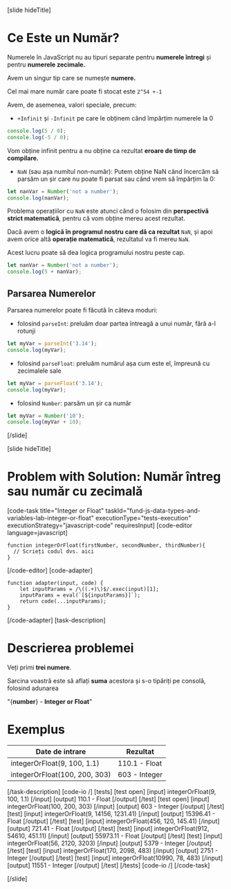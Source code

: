 [slide hideTitle]

# Ce Este un Număr?

Numerele în JavaScript nu au tipuri separate pentru **numerele întregi** și pentru **numerele zecimale.**

Avem un singur tip care se numește **numere.**

Cel mai mare număr care poate fi stocat este `2^54 +-1`

Avem, de asemenea, valori speciale, precum:

- `+Infinit` și `-Infinit` pe care le obținem când împărțim numerele la 0

``` js live
console.log(5 / 0);
console.log(-5 / 0);
```

Vom obține infinit pentru a nu obține ca rezultat **eroare de timp de compilare.**

- `NaN` (sau așa numitul non-număr):  Putem obține NaN când încercăm să parsăm un șir care nu poate fi parsat sau când vrem să împărțim la 0:

``` js live
let nanVar = Number('not a number');
console.log(nanVar);
```

Problema operațiilor cu `NaN` este atunci când o folosim din **perspectivă strict matematică**, pentru că vom obține mereu acest rezultat. 

Dacă avem o **logică în programul nostru care dă ca rezultat** `NaN`, și apoi avem orice altă **operație matematică**, rezultatul va fi mereu `NaN`. 

Acest lucru poate să dea logica programului nostru peste cap.

``` js live
let nanVar = Number('not a number');
console.log(5 + nanVar);
```

## Parsarea Numerelor

Parsarea numerelor poate fi făcută în câteva moduri:

- folosind `parseInt`: preluăm doar partea întreagă a unui număr, fără a-l rotunji

``` js live
let myVar = parseInt('3.14');
console.log(myVar);
```

- folosind `parseFloat`: preluăm numărul așa cum este el, împreună cu zecimalele sale

``` js live
let myVar = parseFloat('3.14');
console.log(myVar);
```

- folosind `Number`: parsăm un șir ca număr

``` js live
let myVar = Number('10');
console.log(myVar + 10);
```
[/slide]

[slide hideTitle]


# Problem with Solution: Număr întreg sau număr cu zecimală

[code-task title="Integer or Float" taskId="fund-js-data-types-and-variables-lab-integer-or-float" executionType="tests-execution" executionStrategy="javascript-code" requiresInput]
[code-editor language=javascript]
```
function integerOrFloat(firstNumber, secondNumber, thirdNumber){
  // Scrieți codul dvs. aici
}
```
[/code-editor]
[code-adapter]
```
function adapter(input, code) {
    let inputParams = /\((.+)\)$/.exec(input)[1];
    inputParams = eval(`[${inputParams}]`);
    return code(...inputParams);
}
```
[/code-adapter]
[task-description]
# Descrierea problemei
Veți primi **trei numere**. 

Sarcina voastră este să aflați **suma** acestora și s-o tipăriți pe consolă, folosind adunarea 

"\{**number**\} - **Integer or Float**"


# Exemplus
  | **Date de intrare** | **Rezultat** |
| --- | --- |
| integerOrFloat(9, 100, 1.1) | 110.1 - Float |
| integerOrFloat(100, 200, 303) | 603 - Integer|

[/task-description]
[code-io /]
[tests]
[test open]
[input]
integerOrFloat(9, 100, 1.1)
[/input]
[output]
110.1 - Float
[/output]
[/test]
[test open]
[input]
integerOrFloat(100, 200, 303)
[/input]
[output]
603 - Integer
[/output]
[/test]
[test]
[input]
integerOrFloat(9, 14156, 1231.41)
[/input]
[output]
15396.41 - Float
[/output]
[/test]
[test]
[input]
integerOrFloat(456, 120, 145.41)
[/input]
[output]
721.41 - Float
[/output]
[/test]
[test]
[input]
integerOrFloat(912, 54610, 451.11)
[/input]
[output]
55973.11 - Float
[/output]
[/test]
[test]
[input]
integerOrFloat(56, 2120, 3203)
[/input]
[output]
5379 - Integer
[/output]
[/test]
[test]
[input]
integerOrFloat(170, 2098, 483)
[/input]
[output]
2751 - Integer
[/output]
[/test]
[test]
[input]
integerOrFloat(10990, 78, 483)
[/input]
[output]
11551 - Integer
[/output]
[/test]
[/tests]
[code-io /]
[/code-task]

[/slide]
